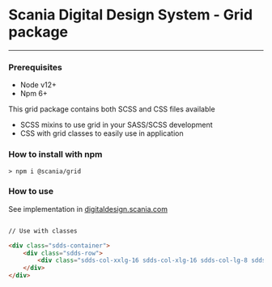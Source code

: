# Scania Digital Design System - Grid package

---

### Prerequisites

- Node v12+
- Npm 6+

This grid package contains both SCSS and CSS files available
- SCSS mixins to use grid in your SASS/SCSS development
- CSS with grid classes to easily use in application

### How to install with npm

```shell
> npm i @scania/grid
```

### How to use

See implementation in [digitaldesign.scania.com](https://digitaldesign.scania.com/foundation/unit-grid-system)

```html

// Use with classes

<div class="sdds-container">
    <div class="sdds-row">
        <div class="sdds-col-xxlg-16 sdds-col-xlg-16 sdds-col-lg-8 sdds-col-md-8 sdds-col-sm-4"></div>
    </div>
</div>

```




